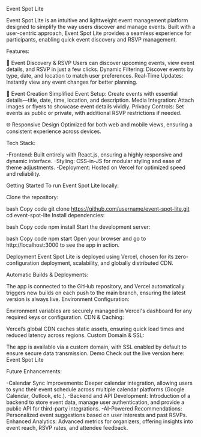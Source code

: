 Event Spot Lite

Event Spot Lite is an intuitive and lightweight event management platform designed to simplify the way users discover and manage events. Built with a user-centric approach, Event Spot Lite provides a seamless experience for participants, enabling quick event discovery and RSVP management.

Features:

🎉 Event Discovery & RSVP
Users can discover upcoming events, view event details, and RSVP in just a few clicks.
Dynamic Filtering: Discover events by type, date, and location to match user preferences.
Real-Time Updates: Instantly view any event changes for better planning.

📝 Event Creation
Simplified Event Setup: Create events with essential details—title, date, time, location, and description.
Media Integration: Attach images or flyers to showcase event details vividly.
Privacy Controls: Set events as public or private, with additional RSVP restrictions if needed.

🌐 Responsive Design
Optimized for both web and mobile views, ensuring a consistent experience across devices.

Tech Stack:

-Frontend: Built entirely with React.js, ensuring a highly responsive and dynamic interface.
-Styling: CSS-in-JS for modular styling and ease of theme adjustments.
-Deployment: Hosted on Vercel for optimized speed and reliability.

Getting Started
To run Event Spot Lite locally:

Clone the repository:

bash
Copy code
git clone https://github.com/username/event-spot-lite.git
cd event-spot-lite
Install dependencies:

bash
Copy code
npm install
Start the development server:

bash
Copy code
npm start
Open your browser and go to http://localhost:3000 to see the app in action.

Deployment
Event Spot Lite is deployed using Vercel, chosen for its zero-configuration deployment, scalability, and globally distributed CDN.

Automatic Builds & Deployments:

The app is connected to the GitHub repository, and Vercel automatically triggers new builds on each push to the main branch, ensuring the latest version is always live.
Environment Configuration:

Environment variables are securely managed in Vercel's dashboard for any required keys or configuration.
CDN & Caching:

Vercel’s global CDN caches static assets, ensuring quick load times and reduced latency across regions.
Custom Domain & SSL:

The app is available via a custom domain, with SSL enabled by default to ensure secure data transmission.
Demo
Check out the live version here: Event Spot Lite

Future Enhancements:

-Calendar Sync Improvements: Deeper calendar integration, allowing users to sync their event schedule across multiple calendar platforms (Google Calendar, Outlook, etc.).
-Backend and API Development: Introduction of a backend to store event data, manage user authentication, and provide a public API for third-party integrations.
-AI-Powered Recommendations: Personalized event suggestions based on user interests and past RSVPs.
Enhanced Analytics: Advanced metrics for organizers, offering insights into event reach, RSVP rates, and attendee feedback.